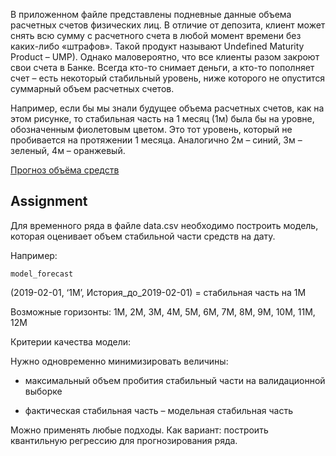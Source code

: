 

В приложенном файле представлены подневные данные объема расчетных счетов физических лиц. В отличие от депозита, клиент может снять всю сумму с расчетного счета в любой момент времени без каких-либо «штрафов». Такой продукт называют Undefined Maturity Product – UMP). Однако маловероятно, что все клиенты разом закроют свои счета в Банке. Всегда кто-то снимает деньги, а кто-то пополняет счет – есть некоторый стабильный уровень, ниже которого не опустится суммарный объем расчетных счетов.

Например, если бы мы знали будущее объема расчетных счетов, как на этом рисунке, то стабильная часть на 1 месяц (1м) была бы на уровне, обозначенным фиолетовым цветом. Это тот уровень, который не пробивается на протяжении 1 месяца. Аналогично 2м – синий, 3м – зеленый, 4м – оранжевый.

[Прогноз объёма средств](Проноз_объема_средств.jpeg)

## Assignment
Для временного ряда в файле data.csv необходимо построить модель, которая оценивает объем стабильной части средств на дату. 

Например:

`model_forecast`

(2019-02-01, ‘1М’, История_до_2019-02-01) = стабильная часть на 1М

Возможные горизонты: 1М, 2М, 3М, 4М, 5М, 6М, 7М, 8М, 9М, 10М, 11М, 12М

Критерии качества модели:

Нужно одновременно минимизировать величины:

- максимальный объем пробития стабильный части на валидационной выборке 

- фактическая стабильная часть – модельная стабильная часть 

Можно применять любые подходы. Как вариант: построить квантильную регрессию для прогнозирования ряда.